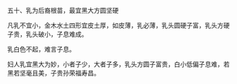 五十、乳为后裔根苗，最宜黑大方圆坚硬

凡乳不宜小，金木水土四形宜皮土厚，如皮薄，乳必薄，乳头圆硬子富，乳头方硬子贵，乳头破小，子息难成。

乳白色不起，难言子息。

妇人乳宜黑大为妙，小者子少，大者子多，乳头方圆子富贵，白小低偏子息难，若黑若坚毫且美，子贵孙荣福寿昌。


